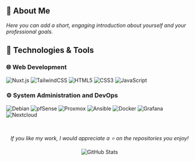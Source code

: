 ## 🌟 About Me
*Here you can add a short, engaging introduction about yourself and your professional goals.*

## 💫 Technologies & Tools
### 🌐 Web Development
![Nuxt.js](https://img.shields.io/badge/Nuxt.js-0D1117?style=for-the-badge&logo=nuxt.js&logoColor=F7DF1E)
![TailwindCSS](https://img.shields.io/badge/Tailwind_CSS-0D1117?style=for-the-badge&logo=tailwind-css&logoColor=F7DF1E)
![HTML5](https://img.shields.io/badge/HTML5-0D1117?style=for-the-badge&logo=html5&logoColor=F7DF1E)
![CSS3](https://img.shields.io/badge/CSS3-0D1117?style=for-the-badge&logo=css3&logoColor=F7DF1E)
![JavaScript](https://img.shields.io/badge/JavaScript-0D1117?style=for-the-badge&logo=javascript&logoColor=F7DF1E)

### ⚙️ System Administration and DevOps
![Debian](https://img.shields.io/badge/Debian-0D1117?style=for-the-badge&logo=debian&logoColor=F7DF1E)
![pfSense](https://img.shields.io/badge/pfSense-0D1117?style=for-the-badge&logoColor=F7DF1E)
![Proxmox](https://img.shields.io/badge/Proxmox-0D1117?style=for-the-badge&logo=proxmox&logoColor=F7DF1E)
![Ansible](https://img.shields.io/badge/Ansible-0D1117?style=for-the-badge&logo=ansible&logoColor=F7DF1E)
![Docker](https://img.shields.io/badge/Docker-0D1117?style=for-the-badge&logo=docker&logoColor=F7DF1E)
![Grafana](https://img.shields.io/badge/Grafana-0D1117?style=for-the-badge&logo=grafana&logoColor=F7DF1E)
![Nextcloud](https://img.shields.io/badge/Nextcloud-0D1117?style=for-the-badge&logo=nextcloud&logoColor=F7DF1E)

<br/>

<div align="center">

*If you like my work, I would appreciate a ⭐ on the repositories you enjoy!*

  <img src="https://github-readme-stats.vercel.app/api?username=L50N&include_all_commits=true&count_private=true&show_icons=true&line_height=20&title_color=F7DF1E&icon_color=F7DF1E&text_color=F7DF1E&bg_color=0D1117" alt="GitHub Stats"/>

</div>
